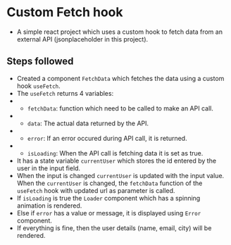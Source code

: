 # Custom Fetch hook

- A simple react project which uses a custom hook to fetch data from an external API (jsonplaceholder in this project).

## Steps followed

- Created a component `FetchData` which fetches the data using a custom hook `useFetch`.
- The `useFetch` returns 4 variables:
- - `fetchData`: function which need to be called to make an API call.
- - `data`: The actual data returned by the API.
- - `error`: If an error occured during API call, it is returned.
- - `isLoading`: When the API call is fetching data it is set as true.
- It has a state variable `currentUser` which stores the id entered by the user in the input field.
- When the input is changed `currentUser` is updated with the input value. When the `currentUser` is changed, the `fetchData` function of the `useFetch` hook with updated url as parameter is called.
- If `isLoading` is true the `Loader` component which has a spinning animation is rendered.
- Else if `error` has a value or message, it is displayed using `Error` component.
- If everything is fine, then the user details (name, email, city) will be rendered.
